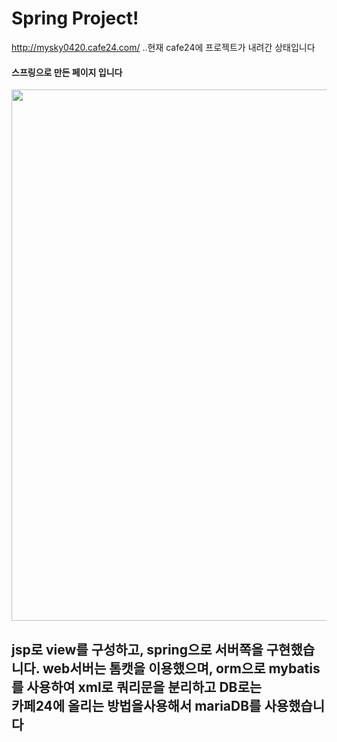 # Spring Project!
http://mysky0420.cafe24.com/ ..현재 cafe24에 프로젝트가 내려간 상태입니다
#### 스프링으로 만든 페이지 입니다
<img width="850" src="https://user-images.githubusercontent.com/92001468/159140693-3ef8a649-8d1f-4a0a-9137-aecc61cccba3.gif"> <br/>
## jsp로 view를 구성하고, spring으로 서버쪽을 구현했습니다. web서버는 톰캣을 이용했으며, orm으로 mybatis를 사용하여 xml로 쿼리문을 분리하고 DB로는 <br/> 카페24에 올리는 방법을사용해서 mariaDB를 사용했습니다
